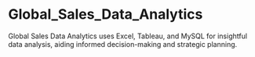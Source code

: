 # Global_Sales_Data_Analytics
Global Sales Data Analytics uses Excel, Tableau, and MySQL for insightful data analysis, aiding informed decision-making and strategic planning.
